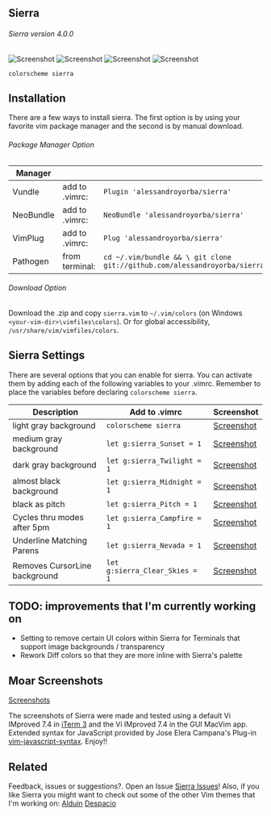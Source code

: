 Sierra
------
###### Sierra version 4.0.0
![Screenshot](https://cloud.githubusercontent.com/assets/11221489/19173399/ff373be8-8bdb-11e6-9ef0-0ec46c7f0d5b.png)
![Screenshot](https://cloud.githubusercontent.com/assets/11221489/19276323/dfcbd766-8f8a-11e6-915f-d1b21772cd23.png)
![Screenshot](https://cloud.githubusercontent.com/assets/11221489/19276381/0944bb4e-8f8b-11e6-96a4-9112e85b43a7.png)
![Screenshot](https://cloud.githubusercontent.com/assets/11221489/19276444/25fb072a-8f8b-11e6-9014-dca82ba47170.png)
```VimL
colorscheme sierra
```


Installation
---------------
There are a few ways to install sierra. The first option is by using your favorite vim package manager and the second is by manual download.

###### Package Manager Option
| Manager          |                 |                                                                           |
|------------------|-----------------|---------------------------------------------------------------------------|
| Vundle           | add to .vimrc:  | `Plugin 'alessandroyorba/sierra'`                                         |
| NeoBundle        | add to .vimrc:  | `NeoBundle 'alessandroyorba/sierra'`                                      |
| VimPlug          | add to .vimrc:  | `Plug 'alessandroyorba/sierra'`                                           |
| Pathogen         | from terminal:  | `cd ~/.vim/bundle && \ git clone git://github.com/alessandroyorba/sierra` |

###### Download Option
Download the .zip and copy `sierra.vim` to `~/.vim/colors` (on Windows `<your-vim-dir>\vimfiles\colors`). Or for global accessibility, `/usr/share/vim/vimfiles/colors`.

Sierra Settings
---------------
There are several options that you can enable for sierra. You can activate them by adding each of the following variables to your .vimrc. Remember to place the variables before declaring `colorscheme sierra`.

| Description                        | Add to .vimrc                            | Screenshot                                                                |
|------------------------------------|------------------------------------------|---------------------------------------------------------------------------|
| light gray background              | `colorscheme sierra`                     | [Screenshot](https://cloud.githubusercontent.com/assets/11221489/19173399/ff373be8-8bdb-11e6-9ef0-0ec46c7f0d5b.png)|
| medium gray background             | `let g:sierra_Sunset = 1`                | [Screenshot](https://cloud.githubusercontent.com/assets/11221489/19276663/fad7efda-8f8b-11e6-8d55-12670f4621b0.png)|
| dark  gray background              | `let g:sierra_Twilight = 1`              | [Screenshot](https://cloud.githubusercontent.com/assets/11221489/19276839/8d434784-8f8c-11e6-8e96-5e15cbb6f515.png)|
| almost black background            | `let g:sierra_Midnight = 1`              | [Screenshot](https://cloud.githubusercontent.com/assets/11221489/19277107/72aebaa6-8f8d-11e6-9d4c-37a1dcbec21b.png)|
| black as pitch                     | `let g:sierra_Pitch = 1`                 | [Screenshot](https://cloud.githubusercontent.com/assets/11221489/19277162/a602172c-8f8d-11e6-9e6d-8c0b10129d27.png)|
| Cycles thru modes after 5pm        | `let g:sierra_Campfire = 1`              | [Screenshot](https://cloud.githubusercontent.com/assets/11221489/19277296/09904304-8f8e-11e6-86de-854dd5332f7a.png)|
| Underline Matching Parens          | `let g:sierra_Nevada = 1`                | [Screenshot](https://cloud.githubusercontent.com/assets/11221489/19277491/b1a6934a-8f8e-11e6-9793-e443725ff3b7.png)|
| Removes CursorLine background      | `let g:sierra_Clear_Skies = 1`           | [Screenshot](https://cloud.githubusercontent.com/assets/11221489/19277630/31721068-8f8f-11e6-87c8-df7bff06f482.png)| 

TODO: improvements that I'm currently working on
-----
* Setting to remove certain UI colors within Sierra for Terminals that support image backgrounds / transparency
* Rework Diff colors so that they are more inline with Sierra's palette 

Moar Screenshots
----------------
[Screenshots](https://github.com/AlessandroYorba/Sierra/issues/1)

The screenshots of Sierra were made and tested using a default Vi IMproved 7.4 in [iTerm 3](https://www.iterm2.com) and the Vi IMproved 7.4 in the GUI MacVim app. Extended syntax for JavaScript provided by Jose Elera Campana's Plug-in [vim-javascript-syntax](https://github.com/jelera/vim-javascript-syntax). Enjoy!!

Related 
-------
Feedback, issues or suggestions?. Open an Issue [Sierra Issues](https://github.com/AlessandroYorba/Sierra/issues)! Also, if you like Sierra you might want to check out some of the other Vim themes that I'm working on:
[Alduin](https://github.com/AlessandroYorba/Alduin)
[Despacio](https://github.com/AlessandroYorba/Despacio)
